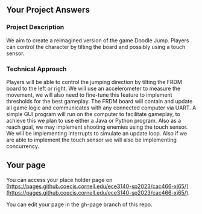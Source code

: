 ## Your Project Answers

### Project Description

We aim to create a reimagined version of the game Doodle Jump. Players can control the character by tilting the board and possibly using a touch sensor. 
### Technical Approach

Players will be able to control the jumping direction by tilting the FRDM board to the left or right. We will use an accelerometer to measure the movement, we will also need to fine-tune this feature to implement thresholds for the best gameplay. The FRDM board will contain and update all game logic and communicates with any connected computer via UART. A simple GUI program will run on the computer to facilitate gameplay, to achieve this we plan to use either a Java or Python program. Also as a reach goal, we may implement shooting enemies using the touch sensor. We will be implementing interrupts to simulate an update loop. Also if we are able to implement the touch sensor we will also be implementing concurrency.
## Your page
You can access your place holder page on [https://pages.github.coecis.cornell.edu/ece3140-sp2023/cac466-xj65/](https://pages.github.coecis.cornell.edu/ece3140-sp2023/cac466-xj65/).

You can edit your page in the gh-page branch of this repo.